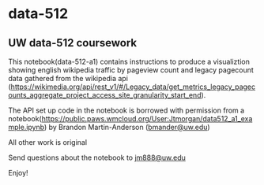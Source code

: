# data-512
## UW data-512 coursework

This notebook(data-512-a1) contains instructions to produce a visualiztion showing english wikipedia traffic by pageview count and legacy pagecount data gathered from the wikipedia api (https://wikimedia.org/api/rest_v1/#/Legacy_data/get_metrics_legacy_pagecounts_aggregate_project_access_site_granularity_start_end). 

The API set up code in the notebook is borrowed with permission from a notebook(https://public.paws.wmcloud.org/User:Jtmorgan/data512_a1_example.ipynb) by Brandon Martin-Anderson (bmander@uw.edu)

All other work is original

Send questions about the notebook to jm888@uw.edu

Enjoy!
